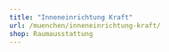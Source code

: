 ```yaml
---
title: "Inneneinrichtung Kraft"
url: /muenchen/inneneinrichtung-kraft/
shop: Raumausstattung
---
```

